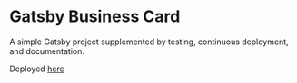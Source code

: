 # Gatsby Business Card

A simple Gatsby project supplemented by testing, continuous deployment, and documentation. 

Deployed [here](https://jasoneb.github.io/card/)